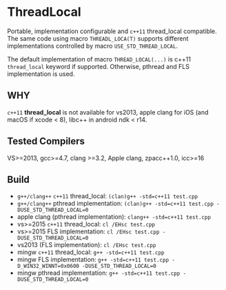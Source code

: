 # ThreadLocal
Portable, implementation configurable and `c++11` thread_local compatible. The same code using macro `THREADL_LOCA(T)` supports different implementations controlled by macro `USE_STD_THREAD_LOCAL`.

The default implementation of macro `THREAD_LOCAL(...)` is c++11 `thread_local` keyword if supported. Otherwise, pthread and FLS implementation is used.

## WHY
`c++11` **thread_local** is not available for vs2013, apple clang for iOS (and macOS if xcode < 8), libc++ in android ndk < r14.

## Tested Compilers
VS>=2013, gcc>=4.7, clang >=3.2, Apple clang, zpacc++1.0, icc>=16

## Build

- `g++/clang++` `c++11` thread_local: `(clan)g++ -std=c++11 test.cpp`
- `g++/clang++` pthread implementation: `(clan)g++ -std=c++11 test.cpp -DUSE_STD_THREAD_LOCAL=0`
- apple clang (pthread implementation): `clang++ -std=c++11 test.cpp`
- vs>=2015 `c++11` thread_local: `cl /EHsc test.cpp`
- vs>=2015 FLS implementation: `cl /EHsc test.cpp -DUSE_STD_THREAD_LOCAL=0`
- vs2013 (FLS implementation): `cl /EHsc test.cpp`
- mingw `c++11` thread_local: `g++ -std=c++11 test.cpp`
- mingw FLS implementation: `g++ -std=c++11 test.cpp -D_WIN32_WINNT=0x0600 -DUSE_STD_THREAD_LOCAL=0`
- mingw pthread implementation: `g++ -std=c++11 test.cpp -DUSE_STD_THREAD_LOCAL=0`
